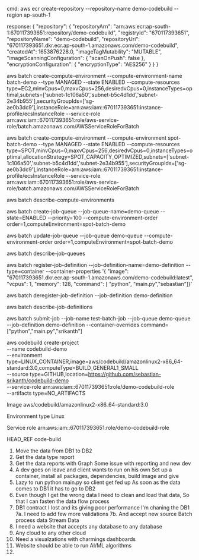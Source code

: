 cmd:
aws ecr create-repository --repository-name demo-codebuild --region ap-south-1

response:
{
    "repository": {
        "repositoryArn": "arn:aws:ecr:ap-south-1:670117393651:repository/demo-codebuild",
        "registryId": "670117393651",
        "repositoryName": "demo-codebuild",
        "repositoryUri": "670117393651.dkr.ecr.ap-south-1.amazonaws.com/demo-codebuild",
        "createdAt": 1653876228.0,
        "imageTagMutability": "MUTABLE",
        "imageScanningConfiguration": {
            "scanOnPush": false
        },
        "encryptionConfiguration": {
            "encryptionType": "AES256"
        }
    }
}


<!-- Setup Compute environment -->
<!--  EC2 -->
 aws batch create-compute-environment --compute-environment-name batch-demo --type MANAGED --state ENABLED --compute-resources type=EC2,minvCpus=0,maxvCpus=256,desiredvCpus=0,instanceTypes=optimal,subnets=['subnet-1c106a50','subnet-b5c4d1dd','subnet-2e34b955'],securityGroupIds=['sg-ae0b3dc9'],instanceRole=arn:aws:iam::670117393651:instance-profile/ecsInstanceRole --service-role arn:aws:iam::670117393651:role/aws-service-role/batch.amazonaws.com/AWSServiceRoleForBatch

<!-- SPOT -->
 aws batch create-compute-environment --compute-environment spot-batch-demo --type MANAGED --state ENABLED --compute-resources type=SPOT,minvCpus=0,maxvCpus=256,desiredvCpus=0,instanceTypes=optimal,allocationStrategy=SPOT_CAPACITY_OPTIMIZED,subnets=['subnet-1c106a50','subnet-b5c4d1dd','subnet-2e34b955'],securityGroupIds=['sg-ae0b3dc9'],instanceRole=arn:aws:iam::670117393651:instance-profile/ecsInstanceRole --service-role arn:aws:iam::670117393651:role/aws-service-role/batch.amazonaws.com/AWSServiceRoleForBatch

aws batch describe-compute-environments

<!-- Create Job queue -->
aws batch create-job-queue --job-queue-name=demo-queue --state=ENABLED --priority=100 --compute-environment-order order=1,computeEnvironment=spot-batch-demo

aws batch update-job-queue --job-queue demo-queue --compute-environment-order order=1,computeEnvironment=spot-batch-demo


aws batch describe-job-queues

aws batch register-job-definition --job-definition-name=demo-definition --type=container --container-properties '{ "image": "670117393651.dkr.ecr.ap-south-1.amazonaws.com/demo-codebuild:latest", "vcpus": 1, "memory": 128, "command": [ "python", "main.py","sebastian"]}'


aws batch deregister-job-definition --job-definition demo-definition



aws batch describe-job-definitions

 aws batch submit-job --job-name test-batch-job --job-queue demo-queue --job-definition demo-definition --container-overrides command=["python","main.py","srikanth"]

 aws codebuild create-project \
    --name codebuild-demo \
    --environment type=LINUX_CONTAINER,image=aws/codebuild/amazonlinux2-x86_64-standard:3.0,computeType=BUILD_GENERAL1_SMALL \
    --source type=GITHUB,location=https://github.com/sebastian-srikanth/codebuild-demo \
    --service-role arn:aws:iam::670117393651:role/demo-codebuild-role \
    --artifacts type=NO_ARTIFACTS


Image
aws/codebuild/amazonlinux2-x86_64-standard:3.0

Environment type
Linux

Service role
arn:aws:iam::670117393651:role/demo-codebuild-role


HEAD_REF
code-build

1. Move the data from DB1 to DB2
2. Get the data type report
3. Get the data reports with Graph
    Some issue with reporting and new dev
4. A dev goes on leave and client wants to run on his own
    Set up a container, install all packages, dependencies, build image and give
5. Lazy to run python main.py so client get fed up 
    As soon as the data comes to DB1 it has to go to DB2
6. Even though I get the wrong data I need to clean and load that data, So that I can fasten the data flow process
7. DB1 contract I lost and its giving poor performance I'm chaning the DB1
    7a. I need to add few more validations
    7b. And accept new source
        Batch process data
        Stream Data
8. I need a website that accepts any database to any database
9. Any cloud to any other cloud
10. Need a visualzations with charmings dashboards
11. Website should be able to run AI/ML algorithms
12. 